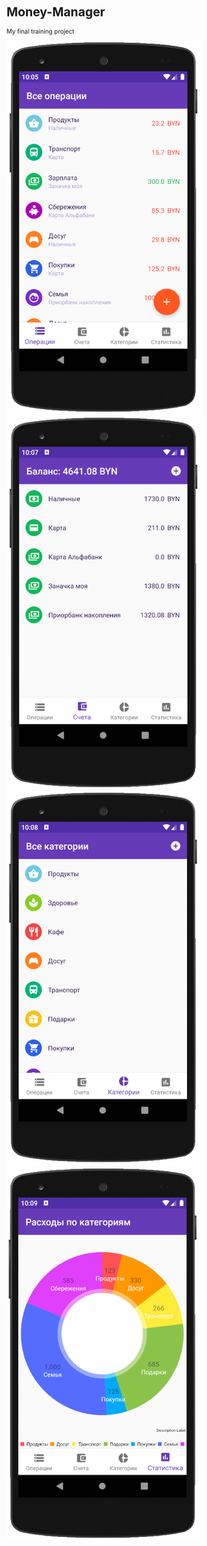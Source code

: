 # Money-Manager
My final training project

![](images/operations_screen.png)
![](images/accounts_screen.png)
![](images/categogy_screen.png)
![](images/statistics_screen.png)